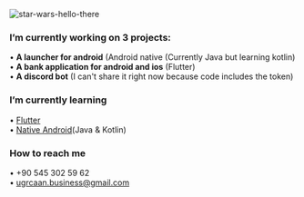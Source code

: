 ![star-wars-hello-there](https://user-images.githubusercontent.com/69902076/132235990-690aeb94-75ed-4f0e-9987-735eb5025b35.gif)

### I’m currently working on 3 projects:
   • **A launcher for android** (Android native (Currently Java but learning kotlin)<br/>
   • **A bank application for android and ios** (Flutter)<br/>
   • **A discord bot** (I can't share it right now because code includes the token)<br/>
### I’m currently learning
   • <a href="https://flutter.dev/">Flutter</a><br/>
   • <a href="https://developer.android.com/studio">Native Android</a>(Java & Kotlin)<br/>
### How to reach me
   • +90 545 302 59 62<br/>
   • ugrcaan.business@gmail.com

